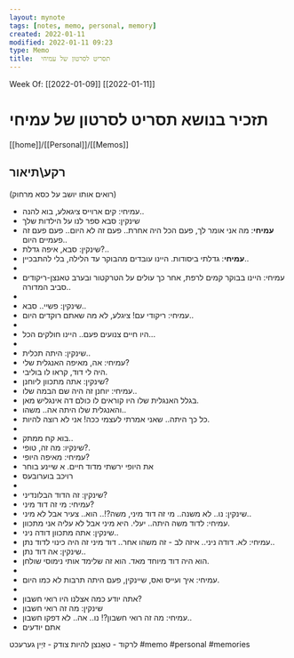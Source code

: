 ```yaml
---
layout: mynote
tags: [notes, memo, personal, memory] 
created: 2022-01-11
modified: 2022-01-11 09:23
type: Memo
title:  תסריט לסרטון של עמיחי 
---
```

Week Of: [[2022-01-09]]
[[2022-01-11]]

# תזכיר בנושא  תסריט לסרטון של עמיחי 
[[home]]/[[Personal]]/[[Memos]]

## רקע\תיאור
(רואים אותו יושב על כסא מרחוק) 
- עמיחי: קים ארוייס ציגאלע, בוא להנה..
- שינקין: סבא ספר לנו על הילדות שלך
- **עמיחי**: מה אני אומר לך, פעם הכל היה אחרת.. פעם זה לא היום.. פעם פעם זה פעמיים היום..  
- שינקין: סבא, איפה גדלת?.. 
- **עמיחי**: גדלתי ביסודות. היינו עובדים מהבוקר עד הלילה, בלי להתבכיין..
- 
- עמיחי: היינו בבוקר קמים לרפת, אחר כך עולים על הטרקטור ובערב טאנצן-ריקודים סביב המדורה..
- 
- שינקין: פשיי.. סבא..
- עמיחי: ריקודי עם! ציגלע, לא מה שאתם רוקדים היום.. 
-  
- היו חיים צנועים פעם.. היינו חולקים הכל...
- 
- שינקין: היתה תכלית.. 
- עמיחי: אה, מאיפה האנגלית שלי? 
- היה לי דוד, קראו לו בוליבי. 
- שינקין: אתה מתכוון ליוחנן? 
- עמיחי: יוחנן זה היה שם הבמה שלו..
- בגלל האנגלית שלו היו קוראים לו כולם דה אינגליש מאן.
- והאנגלית שלו היתה אה.. משהו.. 
- כל כך היתה.. שאני אמרתי לעצמי ככה! אני לא רוצה להיות.
-  
- בוא קח ממתק..
- שינקיו: מה זה, טופי?.
- עמיחי: מאיפה היופי? 
- את היופי ירשתי מדוד חיים. א שיינע בוחר
- רויכב בוערובעס
- 
- שינקין: זה הדוד הבלונדיני? 
- עמיחי: מי זה דוד מיני? 
- שינקין: נו.. לא משנה.. מי זה דוד מיני, משה?!.. הוא.. צעיר אבל לא מיני.. 
- עמיחי: לדוד משה היתה.. יעלי. היא מיני אבל לא עליה אני מתכוון.
- שינקין: אתה מתכוון דודה ניני.. 
- עמיחי: לא. דודה ניני.. איזה לב - זה משהו אחר.. דוד מיני זה היה כינוי לדוד נתן..
- שינקין: אה דוד נתן.. 
- הוא היה דוד מיוחד מאד. הוא זה שלימד אותי נימוסי שולחן.
- 
- עמיחי: איך ועייס ואס,  שיינקין, פעם היתה תרבות לא כמו היום.
-  
- אתה יודע כמה אצלנו היו רואי חשבון?
- שינקין: מה זה רואי חשבון
- עמיחי: מה זה רואי חשבון?! נו.. אה.. לא דפקו חשבון..
- אתם יודעים 
 



לרקוד - טאַנצן
להיות צודק - זיַין גערעכט
#memo 
#personal
#memories